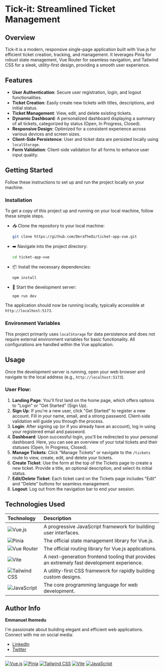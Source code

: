 # Tick-it: Streamlined Ticket Management

## Overview

Tick-it is a modern, responsive single-page application built with Vue.js for efficient ticket creation, tracking, and management. It leverages Pinia for robust state management, Vue Router for seamless navigation, and Tailwind CSS for a sleek, utility-first design, providing a smooth user experience.

## Features

- **User Authentication**: Secure user registration, login, and logout functionalities.
- **Ticket Creation**: Easily create new tickets with titles, descriptions, and initial status.
- **Ticket Management**: View, edit, and delete existing tickets.
- **Dynamic Dashboard**: A personalized dashboard displaying a summary of all tickets, categorized by status (Open, In Progress, Closed).
- **Responsive Design**: Optimized for a consistent experience across various devices and screen sizes.
- **Client-Side Persistence**: User and ticket data are persisted locally using `localStorage`.
- **Form Validation**: Client-side validation for all forms to enhance user input quality.

## Getting Started

Follow these instructions to set up and run the project locally on your machine.

### Installation

To get a copy of this project up and running on your local machine, follow these simple steps.

- 📥 Clone the repository to your local machine:
  ```bash
  git clone https://github.com/DeraTheOz/ticket-app-vue.git
  ```
- ➡️ Navigate into the project directory:
  ```bash
  cd ticket-app-vue
  ```
- 📦 Install the necessary dependencies:
  ```bash
  npm install
  ```
- 🚀 Start the development server:
  ```bash
  npm run dev
  ```

The application should now be running locally, typically accessible at `http://localhost:5173`.

### Environment Variables

This project primarily uses `localStorage` for data persistence and does not require external environment variables for basic functionality. All configurations are handled within the Vue application.

## Usage

Once the development server is running, open your web browser and navigate to the local address (e.g., `http://localhost:5173`).

### User Flow:

1.  **Landing Page**: You'll first land on the home page, which offers options to "Login" or "Get Started" (Sign Up).
2.  **Sign Up**: If you're a new user, click "Get Started" to register a new account. Fill in your name, email, and a strong password. Client-side validation will guide you through the process.
3.  **Login**: After signing up (or if you already have an account), log in using your registered email and password.
4.  **Dashboard**: Upon successful login, you'll be redirected to your personal dashboard. Here, you can see an overview of your total tickets and their statuses (Open, In Progress, Closed).
5.  **Manage Tickets**: Click "Manage Tickets" or navigate to the `/tickets` route to view, create, edit, and delete your tickets.
6.  **Create Ticket**: Use the form at the top of the Tickets page to create a new ticket. Provide a title, an optional description, and select its initial status.
7.  **Edit/Delete Ticket**: Each ticket card on the Tickets page includes "Edit" and "Delete" buttons for seamless management.
8.  **Logout**: Log out from the navigation bar to end your session.

## Technologies Used

| Technology                                                                                                              | Description                                                                                |
| :---------------------------------------------------------------------------------------------------------------------- | :----------------------------------------------------------------------------------------- |
| ![Vue.js](https://img.shields.io/badge/Vue.js-4FC08D?style=for-the-badge&logo=vue.js&logoColor=white)                   | A progressive JavaScript framework for building user interfaces.                           |
| ![Pinia](https://img.shields.io/badge/Pinia-FFD11B?style=for-the-badge&logo=pinia&logoColor=black)                      | The official state management library for Vue.js.                                          |
| ![Vue Router](https://img.shields.io/badge/Vue%20Router-4FC08D?style=for-the-badge&logo=vue.js&logoColor=white)         | The official routing library for Vue.js applications.                                      |
| ![Vite](https://img.shields.io/badge/Vite-646CFF?style=for-the-badge&logo=vite&logoColor=white)                         | A next-generation frontend tooling that provides an extremely fast development experience. |
| ![Tailwind CSS](https://img.shields.io/badge/Tailwind_CSS-38B2AC?style=for-the-badge&logo=tailwind-css&logoColor=white) | A utility-first CSS framework for rapidly building custom designs.                         |
| ![JavaScript](https://img.shields.io/badge/JavaScript-F7DF1E?style=for-the-badge&logo=javascript&logoColor=black)       | The core programming language for web development.                                         |

## Author Info

**Emmanuel Ihemedu**

I'm passionate about building elegant and efficient web applications. Connect with me on social media:

- [LinkedIn](https://linkedin.com/in/emmanuel-ihemedu)
- [Twitter](https://twitter.com/deraamaobi)

---

[![Vue.js](https://img.shields.io/badge/Vue.js-4FC08D?style=flat&logo=vue.js&logoColor=white)](https://vuejs.org/)
[![Pinia](https://img.shields.io/badge/Pinia-FFD11B?style=flat&logo=pinia&logoColor=black)](https://pinia.vuejs.org/)
[![Tailwind CSS](https://img.shields.io/badge/Tailwind_CSS-38B2AC?style=flat&logo=tailwind-css&logoColor=white)](https://tailwindcss.com/)
[![Vite](https://img.shields.io/badge/Vite-646CFF?style=flat&logo=vite&logoColor=white)](https://vitejs.dev/)
[![JavaScript](https://img.shields.io/badge/JavaScript-F7DF1E?style=flat&logo=javascript&logoColor=black)](https://developer.mozilla.org/en-US/docs/Web/JavaScript)
